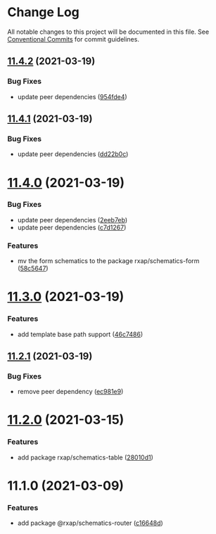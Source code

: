 # Change Log

All notable changes to this project will be documented in this file.
See [Conventional Commits](https://conventionalcommits.org) for commit guidelines.

## [11.4.2](https://gitlab.com/rxap/packages/compare/@rxap/schematics-router@11.4.1...@rxap/schematics-router@11.4.2) (2021-03-19)


### Bug Fixes

* update peer dependencies ([954fde4](https://gitlab.com/rxap/packages/commit/954fde47836ff0c1f25a77c33ff871ddc7685b6c))





## [11.4.1](https://gitlab.com/rxap/packages/compare/@rxap/schematics-router@11.4.0...@rxap/schematics-router@11.4.1) (2021-03-19)


### Bug Fixes

* update peer dependencies ([dd22b0c](https://gitlab.com/rxap/packages/commit/dd22b0ce053bc266c7aea659a2faf3be39f424e7))





# [11.4.0](https://gitlab.com/rxap/packages/compare/@rxap/schematics-router@11.3.0...@rxap/schematics-router@11.4.0) (2021-03-19)


### Bug Fixes

* update peer dependencies ([2eeb7eb](https://gitlab.com/rxap/packages/commit/2eeb7eb85eedd6d610e855dc1724c7153cf01fd0))
* update peer dependencies ([c7d1267](https://gitlab.com/rxap/packages/commit/c7d12671f3efc198985cddee92caa2558e74b023))


### Features

* mv the form schematics to the package rxap/schematics-form ([58c5647](https://gitlab.com/rxap/packages/commit/58c5647b924b463e4dad38e4f26218dc6982515d))





# [11.3.0](https://gitlab.com/rxap/packages/compare/@rxap/schematics-router@11.2.1...@rxap/schematics-router@11.3.0) (2021-03-19)


### Features

* add template base path support ([46c7486](https://gitlab.com/rxap/packages/commit/46c74866397d1e1c963c8ced70a6a0f83ee82c5a))





## [11.2.1](https://gitlab.com/rxap/packages/compare/@rxap/schematics-router@11.2.0...@rxap/schematics-router@11.2.1) (2021-03-19)


### Bug Fixes

* remove peer dependency ([ec981e9](https://gitlab.com/rxap/packages/commit/ec981e981fd897dde0116d05a749e431300803d1))





# [11.2.0](https://gitlab.com/rxap/packages/compare/@rxap/schematics-router@11.1.0...@rxap/schematics-router@11.2.0) (2021-03-15)


### Features

* add package rxap/schematics-table ([28010d1](https://gitlab.com/rxap/packages/commit/28010d17e235d404c7e37ebc816cc7b9d9b3fa7f))





# 11.1.0 (2021-03-09)


### Features

* add package @rxap/schematics-router ([c16648d](https://gitlab.com/rxap/packages/commit/c16648dea5d761f4b752ed732b5cd1b600e9fb63))

